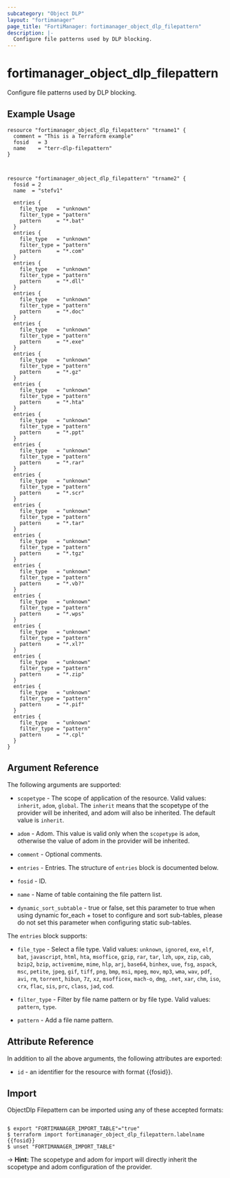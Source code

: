 ```yaml
---
subcategory: "Object DLP"
layout: "fortimanager"
page_title: "FortiManager: fortimanager_object_dlp_filepattern"
description: |-
  Configure file patterns used by DLP blocking.
---
```


# fortimanager_object_dlp_filepattern
Configure file patterns used by DLP blocking.

## Example Usage

```hcl
resource "fortimanager_object_dlp_filepattern" "trname1" {
  comment = "This is a Terraform example"
  fosid   = 3
  name    = "terr-dlp-filepattern"
}



resource "fortimanager_object_dlp_filepattern" "trname2" {
  fosid = 2
  name  = "stefv1"

  entries {
    file_type   = "unknown"
    filter_type = "pattern"
    pattern     = "*.bat"
  }
  entries {
    file_type   = "unknown"
    filter_type = "pattern"
    pattern     = "*.com"
  }
  entries {
    file_type   = "unknown"
    filter_type = "pattern"
    pattern     = "*.dll"
  }
  entries {
    file_type   = "unknown"
    filter_type = "pattern"
    pattern     = "*.doc"
  }
  entries {
    file_type   = "unknown"
    filter_type = "pattern"
    pattern     = "*.exe"
  }
  entries {
    file_type   = "unknown"
    filter_type = "pattern"
    pattern     = "*.gz"
  }
  entries {
    file_type   = "unknown"
    filter_type = "pattern"
    pattern     = "*.hta"
  }
  entries {
    file_type   = "unknown"
    filter_type = "pattern"
    pattern     = "*.ppt"
  }
  entries {
    file_type   = "unknown"
    filter_type = "pattern"
    pattern     = "*.rar"
  }
  entries {
    file_type   = "unknown"
    filter_type = "pattern"
    pattern     = "*.scr"
  }
  entries {
    file_type   = "unknown"
    filter_type = "pattern"
    pattern     = "*.tar"
  }
  entries {
    file_type   = "unknown"
    filter_type = "pattern"
    pattern     = "*.tgz"
  }
  entries {
    file_type   = "unknown"
    filter_type = "pattern"
    pattern     = "*.vb?"
  }
  entries {
    file_type   = "unknown"
    filter_type = "pattern"
    pattern     = "*.wps"
  }
  entries {
    file_type   = "unknown"
    filter_type = "pattern"
    pattern     = "*.xl?"
  }
  entries {
    file_type   = "unknown"
    filter_type = "pattern"
    pattern     = "*.zip"
  }
  entries {
    file_type   = "unknown"
    filter_type = "pattern"
    pattern     = "*.pif"
  }
  entries {
    file_type   = "unknown"
    filter_type = "pattern"
    pattern     = "*.cpl"
  }
}
```

## Argument Reference


The following arguments are supported:

* `scopetype` - The scope of application of the resource. Valid values: `inherit`, `adom`, `global`. The `inherit` means that the scopetype of the provider will be inherited, and adom will also be inherited. The default value is `inherit`.
* `adom` - Adom. This value is valid only when the `scopetype` is `adom`, otherwise the value of adom in the provider will be inherited.

* `comment` - Optional comments.
* `entries` - Entries. The structure of `entries` block is documented below.
* `fosid` - ID.
* `name` - Name of table containing the file pattern list.
* `dynamic_sort_subtable` - true or false, set this parameter to true when using dynamic for_each + toset to configure and sort sub-tables, please do not set this parameter when configuring static sub-tables.

The `entries` block supports:

* `file_type` - Select a file type. Valid values: `unknown`, `ignored`, `exe`, `elf`, `bat`, `javascript`, `html`, `hta`, `msoffice`, `gzip`, `rar`, `tar`, `lzh`, `upx`, `zip`, `cab`, `bzip2`, `bzip`, `activemime`, `mime`, `hlp`, `arj`, `base64`, `binhex`, `uue`, `fsg`, `aspack`, `msc`, `petite`, `jpeg`, `gif`, `tiff`, `png`, `bmp`, `msi`, `mpeg`, `mov`, `mp3`, `wma`, `wav`, `pdf`, `avi`, `rm`, `torrent`, `hibun`, `7z`, `xz`, `msofficex`, `mach-o`, `dmg`, `.net`, `xar`, `chm`, `iso`, `crx`, `flac`, `sis`, `prc`, `class`, `jad`, `cod`.

* `filter_type` - Filter by file name pattern or by file type. Valid values: `pattern`, `type`.

* `pattern` - Add a file name pattern.


## Attribute Reference

In addition to all the above arguments, the following attributes are exported:
* `id` - an identifier for the resource with format {{fosid}}.

## Import

ObjectDlp Filepattern can be imported using any of these accepted formats:
```

$ export "FORTIMANAGER_IMPORT_TABLE"="true"
$ terraform import fortimanager_object_dlp_filepattern.labelname {{fosid}}
$ unset "FORTIMANAGER_IMPORT_TABLE"
```
-> **Hint:** The scopetype and adom for import will directly inherit the scopetype and adom configuration of the provider.
